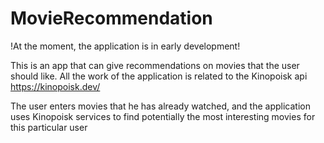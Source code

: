 # MovieRecommendation
!At the moment, the application is in early development!

This is an app that can give recommendations on movies that the user should like.
All the work of the application is related to the Kinopoisk api https://kinopoisk.dev/

The user enters movies that he has already watched, 
and the application uses Kinopoisk services to find potentially the most interesting movies for this particular user
